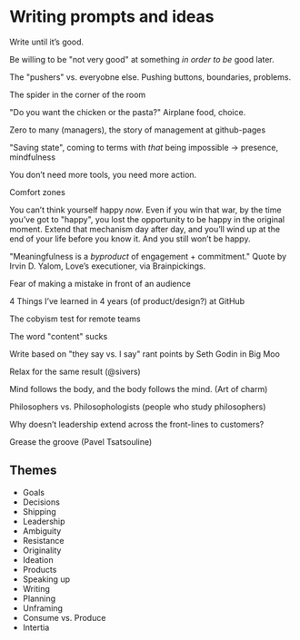 # Writing prompts and ideas

Write until it’s good.

Be willing to be "not very good" at something *in order to be* good later.

The "pushers" vs. everyobne else. Pushing buttons, boundaries, problems.

The spider in the corner of the room

"Do you want the chicken or the pasta?" Airplane food, choice.

Zero to many (managers), the story of management at github-pages

"Saving state", coming to terms with *that* being impossible -> presence, mindfulness

You don’t need more tools, you need more action.

Comfort zones

You can’t think yourself happy *now*. Even if you win that war, by the time you’ve got to "happy", you lost the opportunity to be happy in the original moment. Extend that mechanism day after day, and you’ll wind up at the end of your life before you know it. And you still won’t be happy.

"Meaningfulness is a *byproduct* of engagement + commitment." Quote by Irvin D. Yalom, Love’s executioner, via Brainpickings.


Fear of making a mistake in front of an audience

4 Things I’ve learned in 4 years (of product/design?) at GitHub

The cobyism test for remote teams

The word "content" sucks

Write based on "they say vs. I say" rant points by Seth Godin in Big Moo

Relax for the same result (@sivers)

Mind follows the body, and the body follows the mind. (Art of charm)

Philosophers vs. Philosophologists (people who study philosophers)

Why doesn’t leadership extend across the front-lines to customers?

Grease the groove (Pavel Tsatsouline)

## Themes

- Goals
- Decisions
- Shipping
- Leadership
- Ambiguity
- Resistance
- Originality
- Ideation
- Products
- Speaking up
- Writing
- Planning
- Unframing
- Consume vs. Produce
- Intertia
